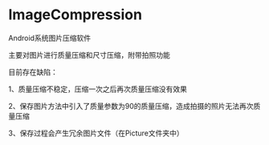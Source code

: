 # ImageCompression
Android系统图片压缩软件

主要对图片进行质量压缩和尺寸压缩，附带拍照功能

目前存在缺陷：

1、质量压缩不稳定，压缩一次之后再次质量压缩没有效果

2、保存图片方法中引入了质量参数为90的质量压缩，造成拍摄的照片无法再次质量压缩

3、保存过程会产生冗余图片文件（在Picture文件夹中）
